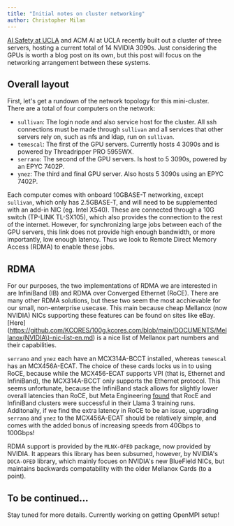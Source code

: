 ```yaml
---
title: "Initial notes on cluster networking"
author: Christopher Milan
---
```


[AI Safety at UCLA](https://ais-ucla.org) and ACM AI at UCLA recently built out
a cluster of three servers, hosting a current total of 14 NVIDIA 3090s. Just
considering the GPUs is worth a blog post on its own, but this post will focus
on the networking arrangement between these systems.

## Overall layout

First, let's get a rundown of the network topology for this mini-cluster. There
are a total of four computers on the network:

 * `sullivan`: The login node and also service host for the cluster. All ssh
   connections must be made through `sullivan` and all services that other
   servers rely on, such as nfs and ldap, run on `sullivan`.
 * `temescal`: The first of the GPU servers. Currently hosts 4 3090s and is
   powered by Threadripper PRO 5955WX.
 * `serrano`: The second of the GPU servers. Is host to 5 3090s, powered by an
   EPYC 7402P.
 * `ynez`: The third and final GPU server. Also hosts 5 3090s using an EPYC
   7402P.

Each computer comes with onboard 10GBASE-T networking, except `sullivan`, which
only has 2.5GBASE-T, and will need to be supplemented with an add-in NIC (eg.
Intel X540). These are connected through a 10G switch (TP-LINK TL-SX105), which
also provides the connection to the rest of the internet. However, for
synchronizing large jobs between each of the GPU servers, this link does not
provide high enough bandwidth, or more importantly, low enough latency. Thus
we look to Remote Direct Memory Access (RDMA) to enable these jobs.

## RDMA

For our purposes, the two implementations of RDMA we are interested in are
InfiniBand (IB) and RDMA over Converged Ethernet (RoCE). There are many other
RDMA solutions, but these two seem the most acchievable for our small,
non-enterprise usecase. This main because cheap Mellanox (now NVIDIA) NICs
supporting these features can be found on sites like eBay.
[Here](https://github.com/KCORES/100g.kcores.com/blob/main/DOCUMENTS/Mellanox(NVIDIA\)-nic-list-en.md)
is a nice list of Mellanox part numbers and their capabilities.

`serrano` and `ynez` each have an MCX314A-BCCT installed, whereas `temescal` has
an MCX456A-ECAT. The choice of these cards locks us in to using RoCE, because
while the MCX456-ECAT supports VPI (that is, Ethernet and InfiniBand), the
MCX314A-BCCT only supports the Ethernet protocol. This seems unfortunate, because
the InfiniBand stack allows for slightly lower overall latencies than RoCE, but
Meta Engineering [found](https://engineering.fb.com/2024/03/12/data-center-engineering/building-metas-genai-infrastructure/)
that RocE and InfiniBand clusters were successful in their Llama 3 training runs.
Additonally, if we find the extra latency in RoCE to be an issue, upgrading
`serrano` and `ynez` to the MCX456A-ECAT should be relatively simple, and comes
with the added bonus of increasing speeds from 40Gbps to 100Gbps!

RDMA support is provided by the `MLNX-OFED` package, now provided by NVIDIA. It
appears this library has been subsumed, however, by NVIDIA's `DOCA-OFED` library,
which mainly focues on NVIDIA's new BlueField NICs, but maintains backwards
compatability with the older Mellanox Cards (to a point).

## To be continued...

Stay tuned for more details. Currently working on getting OpenMPI setup!

